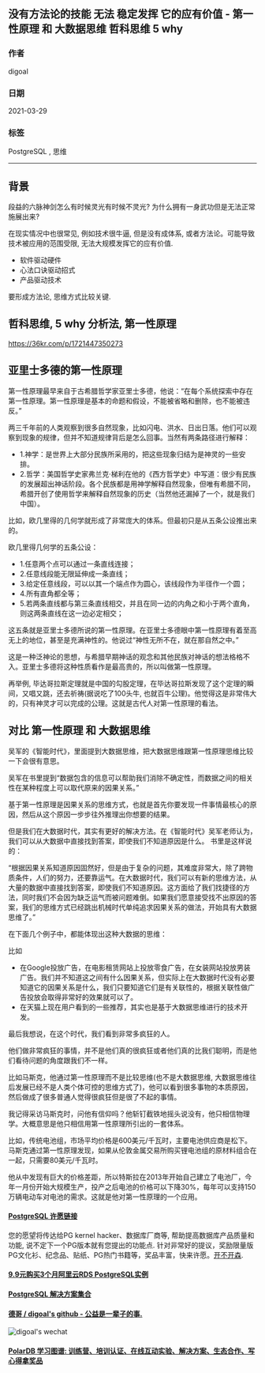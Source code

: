 ## 没有方法论的技能 无法 稳定发挥 它的应有价值 - 第一性原理 和 大数据思维 哲科思维 5 why  
    
### 作者    
digoal    
    
### 日期    
2021-03-29     
    
### 标签    
PostgreSQL , 思维       
    
----    
    
## 背景    
段益的六脉神剑怎么有时候灵光有时候不灵光? 为什么拥有一身武功但是无法正常施展出来?  
  
在现实情况中也很常见, 例如技术很牛逼, 但是没有成体系, 或者方法论。可能导致技术被应用的范围受限, 无法大规模发挥它的应有价值.   
  
- 软件驱动硬件  
- 心法口诀驱动招式  
- 产品驱动技术  
  
要形成方法论, 思维方式比较关键.    
  
## 哲科思维, 5 why 分析法, 第一性原理  
  
https://36kr.com/p/1721447350273  
  
## 亚里士多德的第一性原理   
  
第一性原理最早来自于古希腊哲学家亚里士多德，他说：“在每个系统探索中存在第一性原理。第一性原理是基本的命题和假设，不能被省略和删除，也不能被违反。”   
  
两三千年前的人类观察到很多自然现象，比如闪电、洪水、日出日落。他们可以观察到现象的规律，但并不知道规律背后是怎么回事。当然有两条路径进行解释：   
  
- 1.神学：是世界上大部分民族所采用的，把这些现象归结为是神灵的一些安排。   
- 2.哲学：美国哲学史家弗兰克·梯利在他的《西方哲学史》中写道：很少有民族的发展超出神话阶段。各个民族都是用神学解释自然现象，但唯有希腊不同，希腊开创了使用哲学来解释自然现象的历史（当然他还漏掉了一个，就是我们中国）。   
  
比如，欧几里得的几何学就形成了非常庞大的体系。但最初只是从五条公设推出来的。  
  
欧几里得几何学的五条公设：   
  
- 1.任意两个点可以通过一条直线连接；  
- 2.任意线段能无限延伸成一条直线；  
- 3.给定任意线段，可以以其一个端点作为圆心，该线段作为半径作一个圆；  
- 4.所有直角都全等；  
- 5.若两条直线都与第三条直线相交，并且在同一边的内角之和小于两个直角，则这两条直线在这一边必定相交；   
  
这五条就是亚里士多德所说的第一性原理。在亚里士多德眼中第一性原理有着至高无上的地位，甚至是充满神性的。他说过“神性无所不在，就在那自然之中。”  
  
这是一种泛神论的思想，与希腊早期神话的观念和其他民族对神话的想法格格不入。亚里士多德将这种性质看作是最高贵的，所以叫做第一性原理。  
  
再举例, 毕达哥拉斯定理就是中国的勾股定理，在毕达哥拉斯发现了这个定理的瞬间，又唱又跳，还去祈祷(据说吃了100头牛, 也就百牛公理)。他觉得这是非常伟大的，只有神灵才可以完成的公理。这就是古代人对第一性原理的看法。  
  
## 对比 第一性原理 和 大数据思维  
  
吴军的《智能时代》，里面提到大数据思维，把大数据思维跟第一性原理思维比较一下会很有意思。  
  
吴军在书里提到“数据包含的信息可以帮助我们消除不确定性，而数据之间的相关性在某种程度上可以取代原来的因果关系。”  
  
基于第一性原理是因果关系的思维方式，也就是首先你要发现一件事情最核心的原因，然后从这个原因一步步往外推理出你想要的结果。  
  
但是我们在大数据时代，其实有更好的解决方法。在《智能时代》吴军老师认为，我们可以从大数据中直接找到答案，即使我们不知道原因是什么。 书里是这样说的：  
  
“根据因果关系知道原因固然好，但是由于复杂的问题，其难度非常大，除了跨物质条件，人们的努力，还要靠运气。在大数据时代，我们可以有新的思维方法，从大量的数据中直接找到答案，即使我们不知道原因。这方面给了我们找捷径的方法，同时我们不会因为缺乏运气而被问题难倒。如果我们愿意接受找不出原因的答案，我们的思维方式已经跳出机械时代单纯追求因果关系的做法，开始具有大数据思维了。”  
  
在下面几个例子中，都能体现出这种大数据的思维：  
  
比如  
  
- 在Google投放广告，在电影租赁网站上投放零食广告，在女装网站投放男装广告。我们并不知道这之间有什么因果关系，但实际上在大数据时代没有必要知道它的因果关系是什么，我们只要知道它们是有关联性的，根据关联性做广告投放会取得非常好的效果就可以了。  
- 在天猫上现在用户看到的一些推荐，其实也是基于大数据思维进行的技术开发。  
  
最后我想说，在这个时代，我们看到非常多疯狂的人。  
  
他们做非常疯狂的事情，并不是他们真的很疯狂或者他们真的比我们聪明，而是他们看待问题的角度跟我们不一样。  
  
比如马斯克，他通过第一性原理而不是比较思维(也不是大数据思维, 大数据思维往后发展已经不是人类个体可控的思维方式了)，他可以看到很多事物的本质原因，然后做成了很多普通人觉得很疯狂但是很了不起的事情。  
  
我记得采访马斯克时，问他有信仰吗？他斩钉截铁地摇头说没有，他只相信物理学。大概意思是他只相信用第一性原理所引出的一套体系。  
  
比如，传统电池组，市场平均价格是600美元/千瓦时，主要电池供应商是松下。马斯克通过第一性原理发现，如果从伦敦金属交易所购买锂电池组的原材料组合在一起，只需要80美元/千瓦时。  
  
他从中发现有巨大的价格差距，所以特斯拉在2013年开始自己建立了电池厂，今年一月份开始大规模生产，投产之后电池的价格可以下降30%，每年可以支持150万辆电动车对电池的需求。这就是他对第一性原理的一个应用。  
    
  
#### [PostgreSQL 许愿链接](https://github.com/digoal/blog/issues/76 "269ac3d1c492e938c0191101c7238216")
您的愿望将传达给PG kernel hacker、数据库厂商等, 帮助提高数据库产品质量和功能, 说不定下一个PG版本就有您提出的功能点. 针对非常好的提议，奖励限量版PG文化衫、纪念品、贴纸、PG热门书籍等，奖品丰富，快来许愿。[开不开森](https://github.com/digoal/blog/issues/76 "269ac3d1c492e938c0191101c7238216").  
  
  
#### [9.9元购买3个月阿里云RDS PostgreSQL实例](https://www.aliyun.com/database/postgresqlactivity "57258f76c37864c6e6d23383d05714ea")
  
  
#### [PostgreSQL 解决方案集合](https://yq.aliyun.com/topic/118 "40cff096e9ed7122c512b35d8561d9c8")
  
  
#### [德哥 / digoal's github - 公益是一辈子的事.](https://github.com/digoal/blog/blob/master/README.md "22709685feb7cab07d30f30387f0a9ae")
  
  
![digoal's wechat](../pic/digoal_weixin.jpg "f7ad92eeba24523fd47a6e1a0e691b59")
  
  
#### [PolarDB 学习图谱: 训练营、培训认证、在线互动实验、解决方案、生态合作、写心得拿奖品](https://www.aliyun.com/database/openpolardb/activity "8642f60e04ed0c814bf9cb9677976bd4")
  
